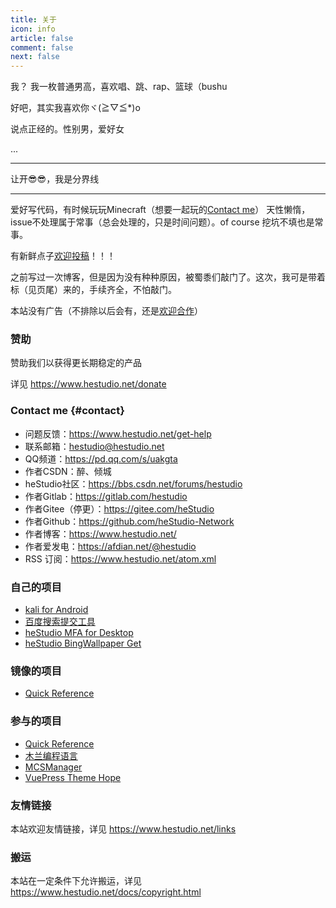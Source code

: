 ```yaml
---
title: 关于
icon: info
article: false
comment: false
next: false
---
```


我？
我一枚普通男高，喜欢唱、跳、rap、篮球（bushu

好吧，其实我喜欢你ヾ(≧▽≦*)o

说点正经的。性别男，爱好女

...

---

让开😎😎，我是分界线

---

爱好写代码，有时候玩玩Minecraft（想要一起玩的[Contact me](/about/#contact)）
天性懒惰，issue不处理属于常事（总会处理的，只是时间问题）。of course 挖坑不填也是常事。

有新鲜点子[欢迎投稿](/talking/)！！！

之前写过一次博客，但是因为没有种种原因，被蜀黍们敲门了。这次，我可是带着标（见页尾）来的，手续齐全，不怕敲门。

本站没有广告（不排除以后会有，还是[欢迎合作](https://image.hestudio.net/i/2023/08/27/64ead5a6eac4c.png)）

### 赞助
赞助我们以获得更长期稳定的产品

详见 https://www.hestudio.net/donate

### Contact me {#contact}

- 问题反馈：https://www.hestudio.net/get-help
- 联系邮箱：hestudio@hestudio.net
- QQ频道：https://pd.qq.com/s/uakgta
- 作者CSDN：醉、倾城
- heStudio社区：https://bbs.csdn.net/forums/hestudio
- 作者Gitlab：https://gitlab.com/hestudio
- 作者Gitee（停更）：https://gitee.com/heStudio
- 作者Github：https://github.com/heStudio-Network
- 作者博客：https://www.hestudio.net/
- 作者爱发电：https://afdian.net/@hestudio
- RSS 订阅：https://www.hestudio.net/atom.xml


### 自己的项目
- [kali for Android](https://gitlab.com/heStudio/ka_install)
- [百度搜索提交工具](https://pypi.org/project/hbsst/)
- [heStudio MFA for Desktop](https://gitee.com/hestudio/hmfa)
- [heStudio BingWallpaper Get](https://www.npmjs.com/package/hestudio-bingwallpaper-get)

### 镜像的项目
- [Quick Reference](https://quickref.hestudio.net/)

### 参与的项目
- [Quick Reference](https://github.com/jaywcjlove/reference)
- [木兰编程语言](https://gitee.com/MulanRevive/mulan-rework)
- [MCSManager](https://github.com/MCSManager)
- [VuePress Theme Hope](https://github.com/vuepress-theme-hope/vuepress-theme-hope)

### 友情链接
本站欢迎友情链接，详见 https://www.hestudio.net/links

### 搬运
本站在一定条件下允许搬运，详见 https://www.hestudio.net/docs/copyright.html


<script setup>
console.log('哈哈哈，你终于还是发现这里了')
console.log('告诉你一个秘密（左右探望）')
console.log('程路平是大笨蛋！！！')
console.log('反正你告诉她又没关系，她又找不到我藏哪了。')
console.log('略略略😜😜')
</script>




